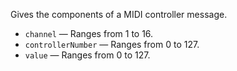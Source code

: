 Gives the components of a MIDI controller message. 

   - `channel` — Ranges from 1 to 16. 
   - `controllerNumber` — Ranges from 0 to 127. 
   - `value` — Ranges from 0 to 127. 

